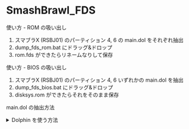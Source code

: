 # SmashBrawl_FDS

使い方 - ROM の吸い出し

1. スマブラX (RSBJ01) のパーティション 4, 6 の main.dol をそれぞれ抽出
2. dump_fds_rom.bat にドラッグ&ドロップ
3. rom.fds ができたらリネームなりして保存

使い方 - BIOS の吸い出し

1. スマブラX (RSBJ01) のパーティション 4, 6 いずれかの main.dol を抽出
2. dump_fds_bios.bat にドラッグ&ドロップ
3. disksys.rom ができたらそれをそのまま保存

main.dol の抽出方法
<details>
<summary>Dolphin を使う方法</summary>
  1. 右クリックから「プロパティ」 → 「構造」タブを開く
  2. HBAJ01, HBCJ01 でそれぞれ右クリック → 「システムデータを抽出...」 をクリック
  3. sys フォルダ に main.dol がある
</details>

